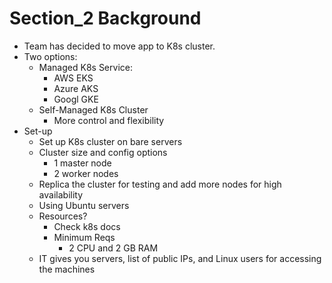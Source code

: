 # Section_2 Background

- Team has decided to move app to K8s cluster.
- Two options:
  - Managed K8s Service:
    - AWS EKS
    - Azure AKS
    - Googl GKE
  - Self-Managed K8s Cluster
    - More control and flexibility
- Set-up
  - Set up K8s cluster on bare servers
  - Cluster size and config options
    - 1 master node
    - 2 worker nodes
  - Replica the cluster for testing and add more nodes for high availability
  - Using Ubuntu servers
  - Resources?
    - Check k8s docs
    - Minimum Reqs
      - 2 CPU and 2 GB RAM
  - IT gives you servers, list of public IPs, and Linux users for accessing the machines